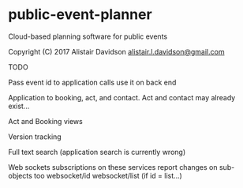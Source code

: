 # public-event-planner

Cloud-based planning software for public events

Copyright (C) 2017 Alistair Davidson <alistair.l.davidson@gmail.com>

TODO

Pass event id to application calls
    use it on back end

Application to booking, act, and contact. Act and contact may already exist...

Act and Booking views

Version tracking

Full text search (application search is currently wrong)

Web sockets subscriptions on these services report changes on sub-objects too
    websocket/id
    websocket/list (if id = list...)
